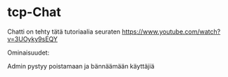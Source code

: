 # tcp-Chat
Chatti on tehty tätä tutoriaalia seuraten https://www.youtube.com/watch?v=3UOyky9sEQY

Ominaisuudet:

Admin pystyy poistamaan ja bännäämään käyttäjiä
